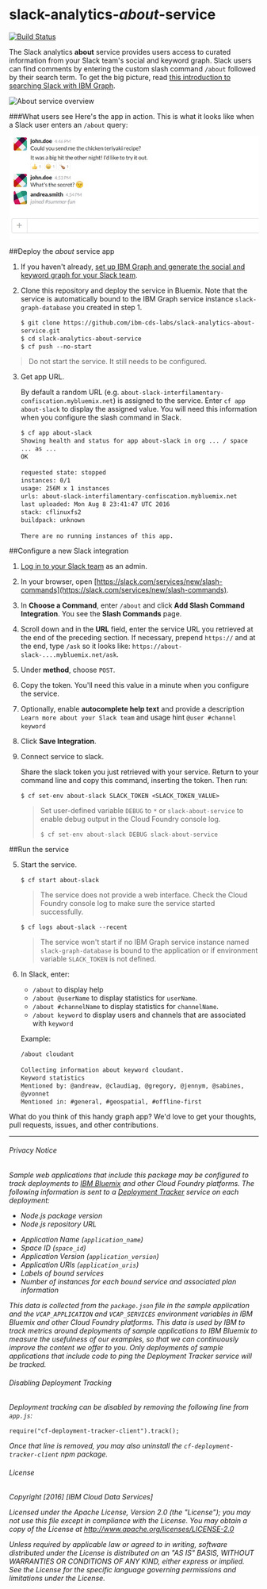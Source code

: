 # slack-analytics-_about_-service

[![Build Status](https://travis-ci.org/ibm-cds-labs/slack-analytics-about-service.svg?branch=master)](https://travis-ci.org/ibm-cds-labs/slack-analytics-about-service)

The Slack analytics **about** service provides users access to curated information from your Slack team's social and keyword graph. Slack users can find comments by entering the custom slash command `/about` followed by their search term. To get the big picture, read [this introduction to searching Slack with IBM Graph](https://wp.me/p6nwVO-2gu). 


   ![About service overview](http://developer.ibm.com/clouddataservices/wp-content/uploads/sites/47/2016/08/sa_service_detail.png)

###What users see
Here's the app in action. This is what it looks like when a Slack user enters an `/about` query:

   ![Slack graph interaction](https://raw.githubusercontent.com/ibm-cds-labs/slack-analytics-about-service/master/media/slash-command-demo.gif)
   
##Deploy the *about* service app

1. If you haven't already, [set up IBM Graph and generate the social and keyword graph for your Slack team](https://github.com/ibm-cds-labs/slack-analytics).

2. Clone this repository and deploy the service in Bluemix. Note that the service is automatically bound to the IBM Graph service instance `slack-graph-database` you created in step 1.

	```
	$ git clone https://github.com/ibm-cds-labs/slack-analytics-about-service.git
	$ cd slack-analytics-about-service
	$ cf push --no-start
	```
 > Do not start the service. It still needs to be configured.
 
3. Get app URL.

   By default a random URL (e.g. `about-slack-interfilamentary-confiscation.mybluemix.net`) is assigned to the service. Enter `cf app about-slack` to display the assigned value. You will need this information when you configure the slash command in Slack.
 
	```
	$ cf app about-slack
	Showing health and status for app about-slack in org ... / space ... as ...
	OK

	requested state: stopped
	instances: 0/1
	usage: 256M x 1 instances
	urls: about-slack-interfilamentary-confiscation.mybluemix.net
	last uploaded: Mon Aug 8 23:41:47 UTC 2016
	stack: cflinuxfs2
	buildpack: unknown

	There are no running instances of this app.
	```

##Configure a new Slack integration

1. [Log in to your Slack team](https://www.slack.com) as an admin.
2. In your browser, open [https://slack.com/services/new/slash-commands](https://slack.com/services/new/slash-commands).
3. In **Choose a Command**, enter `/about` and click **Add Slash Command Integration**.
   You see the **Slash Commands** page.
4. Scroll down and in the **URL** field, enter the service URL you retrieved at the end of the preceding section. If necessary, prepend `https://` and at the end, type `/ask` so it looks like:  `https://about-slack-....mybluemix.net/ask`.
5. Under **method**, choose `POST`. 
6. Copy the token. You'll need this value in a minute when you configure the service.
7. Optionally, enable **autocomplete help text** and provide a description `Learn more about your Slack team` and usage hint `@user #channel keyword`
8. Click **Save Integration**.
9. Connect service to slack. 

   Share the slack token you just retrieved with your service. Return to your command line and copy this command, inserting the token. Then run: 

	```
	$ cf set-env about-slack SLACK_TOKEN <SLACK_TOKEN_VALUE>
	```

	> Set user-defined variable `DEBUG` to `*` or `slack-about-service` to enable debug output in the Cloud Foundry console log.
	> ```
	> $ cf set-env about-slack DEBUG slack-about-service
	> ```

##Run the service

5. Start the service.

	```
	$ cf start about-slack
	```

	> The service does not provide a web interface. Check the Cloud Foundry console log to make sure the service started successfully.

	```
	$ cf logs about-slack --recent
	```

	> The service won't start if no IBM Graph service instance named `slack-graph-database` is bound to the application or if environment variable `SLACK_TOKEN` is not defined.

6. In Slack, enter: 

    * `/about` to display help
	* `/about @userName` to display statistics for `userName`.
	* `/about #channelName` to display statistics for `channelName`.
	* `/about keyword` to display users and channels that are associated with `keyword`

	Example:

	```
	/about cloudant

	Collecting information about keyword ​cloudant.
	Keyword statistics
	Mentioned by: @andreaw, @claudiag, @gregory, @jennym, @sabines, @yvonnet
	Mentioned in: #general, #geospatial, #offline-first
	```	

What do you think of this handy graph app?  We'd love to get your thoughts, pull requests, issues, and other contributions.


---


###### Privacy Notice

_Sample web applications that include this package may be configured to track deployments to [IBM Bluemix](https://www.bluemix.net/) and other Cloud Foundry platforms. The following information is sent to a [Deployment Tracker](https://github.com/IBM-Bluemix/cf-deployment-tracker-service) service on each deployment:_

- _Node.js package version_
- _Node.js repository URL_
* *Application Name (`application_name`)*
* *Space ID (`space_id`)*
* *Application Version (`application_version`)*
* *Application URIs (`application_uris`)*
* *Labels of bound services*
* *Number of instances for each bound service and associated plan information*

_This data is collected from the `package.json` file in the sample application and the `VCAP_APPLICATION` and `VCAP_SERVICES` environment variables in IBM Bluemix and other Cloud Foundry platforms. This data is used by IBM to track metrics around deployments of sample applications to IBM Bluemix to measure the usefulness of our examples, so that we can continuously improve the content we offer to you. Only deployments of sample applications that include code to ping the Deployment Tracker service will be tracked._

###### Disabling Deployment Tracking	

_Deployment tracking can be disabled by removing the following line from `app.js`:_

```
require("cf-deployment-tracker-client").track();
```

_Once that line is removed, you may also uninstall the `cf-deployment-tracker-client` npm package._

###### License 

_Copyright [2016] [IBM Cloud Data Services]_

_Licensed under the Apache License, Version 2.0 (the "License");
you may not use this file except in compliance with the License. You may obtain a copy of the License at
    http://www.apache.org/licenses/LICENSE-2.0_

_Unless required by applicable law or agreed to in writing, software distributed under the License is distributed on an "AS IS" BASIS, WITHOUT WARRANTIES OR CONDITIONS OF ANY KIND, either express or implied. See the License for the specific language governing permissions and limitations under the License._
